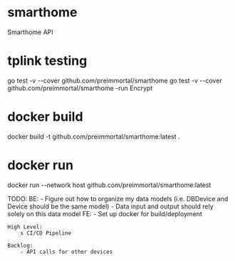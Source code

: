 # smarthome
Smarthome API

# tplink testing
go test -v --cover github.com/preimmortal/smarthome
go test -v --cover github.com/preimmortal/smarthome -run Encrypt

# docker build
docker build -t github.com/preimmortal/smarthome:latest .

# docker run
docker run --network host github.com/preimmortal/smarthome:latest

TODO:
    BE:
        - Figure out how to organize my data models (i.e. DBDevice and Device should be the same model) 
            - Data input and output should rely solely on this data model
    FE:
        - Set up docker for build/deployment

    High Level:
        x CI/CD Pipeline

    Backlog:
        - API calls for other devices

